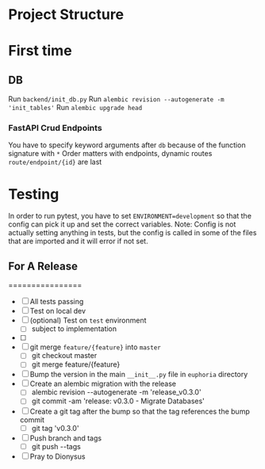 # Project Structure



# First time
## DB
Run `backend/init_db.py`
Run `alembic revision --autogenerate -m 'init_tables'`
Run `alembic upgrade head`



### FastAPI Crud Endpoints
You have to specify keyword arguments after `db` because of the function signature with `*`
Order matters with endpoints, dynamic routes `route/endpoint/{id}` are last


# Testing
In order to run pytest, you have to set `ENVIRONMENT=development` so that the config
can pick it up and set the correct variables.
Note: Config is not actually setting anything in tests, but the config is called in some of the files that are imported and it will error if not set.


## For A Release
================
- [ ] All tests passing
- [ ] Test on local dev
- [ ] (optional) Test on `test` environment
  - [ ] subject to implementation
- [ ] 
- [ ] git merge `feature/{feature}` into `master`
  - [ ] git checkout master
  - [ ] git merge feature/{feature}
- [ ] Bump the version in the main `__init__.py` file in `euphoria` directory
- [ ] Create an alembic migration with the release
  - [ ] alembic revision --autogenerate -m 'release_v0.3.0'
  - [ ] git commit -am 'release: v0.3.0 - Migrate Databases'
- [ ] Create a git tag after the bump so that the tag references the bump commit
  - [ ] git tag 'v0.3.0'
- [ ] Push branch and tags
  - [ ] git push --tags
- [ ] Pray to Dionysus